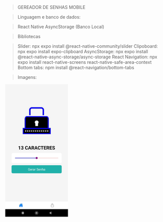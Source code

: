 > GEREADOR DE SENHAS MOBILE

> Linguagem e banco de dados:

  > React Native
  > AsyncStorage (Banco Local)

> Bibliotecas

  > Slider: npx expo install @react-native-community/slider
  > Clipoboard: npx expo install expo-clipboard
  > AsyncStorage: npx expo install @react-native-async-storage/async-storage
  > React Navigation: npx expo install react-native-screens react-native-safe-area-context
  > Bottom tabs: npm install @react-navigation/bottom-tabs

> Imagens:
  <img src="img1.jpeg" alt="Alt text" width="200"/>

